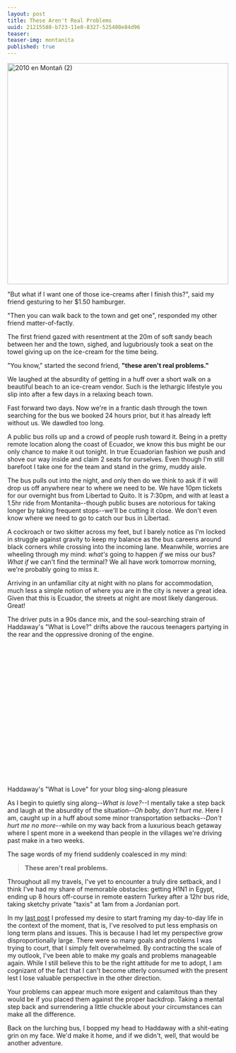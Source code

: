 ```yaml
---
layout: post
title: These Aren't Real Problems
uuid: 21215588-b723-11e0-8327-525400e84d96
teaser: 
teaser-img: montanita
published: true 
---
```


<a href="http://www.flickr.com/photos/apofica/4926676049/" title="2010 en Montañ (2) by Jorge Luis Perez, on Flickr"><img src="http://farm5.static.flickr.com/4140/4926676049_a068c8f2dc.jpg" width="500" alt="2010 en Montañ (2)"></a>

"But what if I want one of those ice-creams after I finish this?", said my friend gesturing to her $1.50 hamburger.

"Then you can walk back to the town and get one", responded my other friend matter-of-factly.

The first friend gazed with resentment at the 20m of soft sandy beach between her and the town, sighed, and lugubriously took a seat on the towel giving up on the ice-cream for the time being.

"You know," started the second friend, **"these aren't real problems."**

We laughed at the absurdity of getting in a huff over a short walk on a beautiful beach to an ice-cream vendor. Such is the lethargic lifestyle you slip into after a few days in a relaxing beach town.
 
Fast forward two days. Now we're in a frantic dash through the town searching for the bus we booked 24 hours prior, but it has already left without us. We dawdled too long.

A public bus rolls up and a crowd of people rush toward it. Being in a pretty remote location along the coast of Ecuador, we know this bus might be our only chance to make it out tonight. In true Ecuadorian fashion we push and shove our way inside and claim 2 seats for ourselves. Even though I'm still barefoot I take one for the team and stand in the grimy, muddy aisle. 

The bus pulls out into the night, and only then do we think to ask if it will drop us off anywhere near to where we need to be. We have 10pm tickets for our overnight bus from Libertad to Quito. It is 7:30pm, and with at least a 1.5hr ride from Montanita--though public buses are notorious for taking longer by taking frequent stops--we'll be cutting it close.  We don't even know where we need to go to catch our bus in Libertad.

A cockroach or two skitter across my feet, but I barely notice as I'm locked in struggle against gravity to keep my balance as the bus careens around black corners while crossing into the incoming lane. Meanwhile, worries are wheeling through my mind: *what's* going to happen *if* we miss our bus? *What if* we can't find the terminal? We all have work tomorrow morning, we're probably going to miss it.

Arriving in an unfamiliar city at night with no plans for accommodation, much less a simple notion of where you are in the city is never a great idea. Given that this is Ecuador, the streets at night are most likely dangerous. Great!

The driver puts in a 90s dance mix, and the soul-searching strain of Haddaway's "What is Love?" drifts above the raucous teenagers partying in the rear and the oppressive droning of the engine. 

<div class="caption"><object style="height: 305px; width: 500px"><param name="movie" value="http://www.youtube.com/v/0YXuq25BMVI?version=3"><param name="allowFullScreen" value="true"><param name="allowScriptAccess" value="always"><embed src="http://www.youtube.com/v/0YXuq25BMVI?version=3" type="application/x-shockwave-flash" allowfullscreen="true" allowScriptAccess="always" width="500" height="305"></object>
<p>Haddaway's "What is Love" for your blog sing-along pleasure</p>
</div>

As I begin to quietly sing along--*What is love?*--I mentally take a step back and laugh at the absurdity of the situation--*Oh baby, don't hurt me*. Here I am, caught up in a huff about some minor transportation setbacks--*Don't hurt me no more*--while on my way back from a luxurious beach getaway where I spent more in a weekend than people in the villages we're driving past make in a two weeks.

The sage words of my friend suddenly coalesced in my mind:

<blockquote><strong>These aren't real problems.</strong></blockquote>

Throughout all my travels, I've yet to encounter a truly dire setback, and I think I've had my share of memorable obstacles: getting H1N1 in Egypt, ending up 8 hours off-course in remote eastern Turkey after a 12hr bus ride, taking sketchy private "taxis" at 1am from a Jordanian port.

In my [last post][comingout] I professed my desire to start framing my day-to-day life in the context of the moment, that is, I've resolved to put less emphasis on long term plans and issues. This is because I had let my perspective grow disproportionally large. There were so many goals and problems I was trying to court, that I simply felt overwhelmed. By contracting the scale of my outlook, I've been able to make my goals and problems manageable again. While I still believe this to be the right attitude for me to adopt, I am cognizant of the fact that I can't become utterly consumed with the present lest I lose valuable perspective in the other direction.

Your problems can appear much more exigent and calamitous than they would be if you placed them against the proper backdrop. Taking a mental step back and surrendering a little chuckle about your circumstances can make all the difference. 

Back on the lurching bus, I bopped my head to Haddaway with a shit-eating grin on my face. We'd make it home, and if we didn't, well, that would be another adventure. 

[comingout]: http://elusivetruth.net/2011/07/23/coming-out-so-to-speak.html

